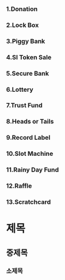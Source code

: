 ### 1.Donation
### 2.Lock Box
### 3.Piggy Bank
### 4.SI Token Sale
### 5.Secure Bank
### 6.Lottery
### 7.Trust Fund
### 8.Heads or Tails
### 9.Record Label
### 10.Slot Machine
### 11.Rainy Day Fund
### 12.Raffle
### 13.Scratchcard


# 제목
## 중제목
### 소제목
